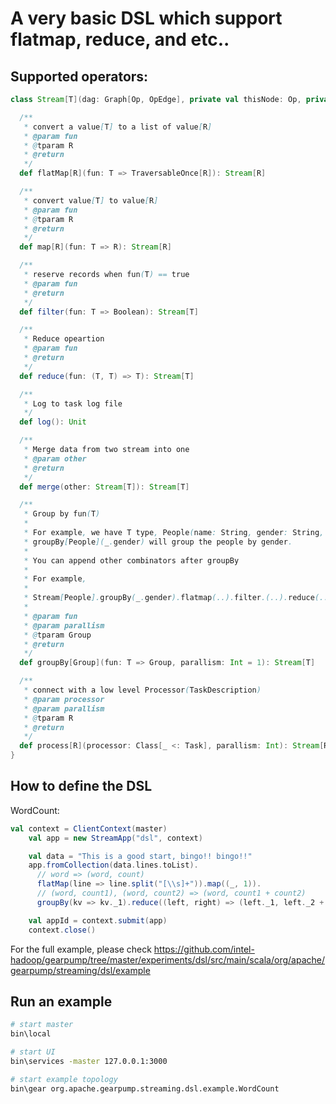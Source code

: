 A very basic DSL which support flatmap, reduce, and etc..
======================


Supported operators:
------------------
```scala
class Stream[T](dag: Graph[Op, OpEdge], private val thisNode: Op, private val edge: Option[OpEdge] = None) {

  /**
   * convert a value[T] to a list of value[R]
   * @param fun
   * @tparam R
   * @return
   */
  def flatMap[R](fun: T => TraversableOnce[R]): Stream[R]

  /**
   * convert value[T] to value[R]
   * @param fun
   * @tparam R
   * @return
   */
  def map[R](fun: T => R): Stream[R]

  /**
   * reserve records when fun(T) == true
   * @param fun
   * @return
   */
  def filter(fun: T => Boolean): Stream[T]

  /**
   * Reduce opeartion
   * @param fun
   * @return
   */
  def reduce(fun: (T, T) => T): Stream[T]

  /**
   * Log to task log file
   */
  def log(): Unit

  /**
   * Merge data from two stream into one
   * @param other
   * @return
   */
  def merge(other: Stream[T]): Stream[T]

  /**
   * Group by fun(T)
   *
   * For example, we have T type, People(name: String, gender: String, age: Int)
   * groupBy[People](_.gender) will group the people by gender.
   *
   * You can append other combinators after groupBy
   *
   * For example,
   *
   * Stream[People].groupBy(_.gender).flatmap(..).filter.(..).reduce(..)
   *
   * @param fun
   * @param parallism
   * @tparam Group
   * @return
   */
  def groupBy[Group](fun: T => Group, parallism: Int = 1): Stream[T]

  /**
   * connect with a low level Processor(TaskDescription)
   * @param processor
   * @param parallism
   * @tparam R
   * @return
   */
  def process[R](processor: Class[_ <: Task], parallism: Int): Stream[R]
}

```

How to define the DSL
---------------
WordCount:

```scala
val context = ClientContext(master)
    val app = new StreamApp("dsl", context)

    val data = "This is a good start, bingo!! bingo!!"
    app.fromCollection(data.lines.toList).
      // word => (word, count)
      flatMap(line => line.split("[\\s]+")).map((_, 1)).
      // (word, count1), (word, count2) => (word, count1 + count2)
      groupBy(kv => kv._1).reduce((left, right) => (left._1, left._2 + right._2))

    val appId = context.submit(app)
    context.close()
```

For the full example, please check https://github.com/intel-hadoop/gearpump/tree/master/experiments/dsl/src/main/scala/org/apache/gearpump/streaming/dsl/example


Run an example
---------------------
```bash
# start master
bin\local

# start UI
bin\services -master 127.0.0.1:3000

# start example topology
bin\gear org.apache.gearpump.streaming.dsl.example.WordCount
```